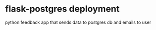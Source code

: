 # flask-postgres deployment 
 python feedback app that sends data to postgres db and emails to user
